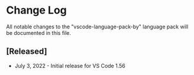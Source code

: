 # Change Log
All notable changes to the "vscode-language-pack-by" language pack will be documented in this file.

## [Released]
* July 3, 2022  - Initial release for VS Code 1.56

